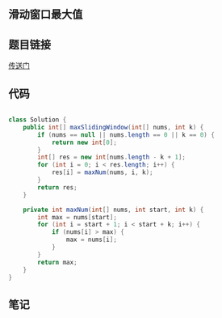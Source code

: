 ## 滑动窗口最大值  
## 题目链接
[传送门](https://leetcode-cn.com/problems/sliding-window-maximum/)
## 代码
```java

class Solution {
    public int[] maxSlidingWindow(int[] nums, int k) {
        if (nums == null || nums.length == 0 || k == 0) {
            return new int[0];
        }
        int[] res = new int[nums.length - k + 1];
        for (int i = 0; i < res.length; i++) {
            res[i] = maxNum(nums, i, k);
        }
        return res;
    }

    private int maxNum(int[] nums, int start, int k) {
        int max = nums[start];
        for (int i = start + 1; i < start + k; i++) {
            if (nums[i] > max) {
                max = nums[i];
            }
        }
        return max;
    }
}
```
## 笔记